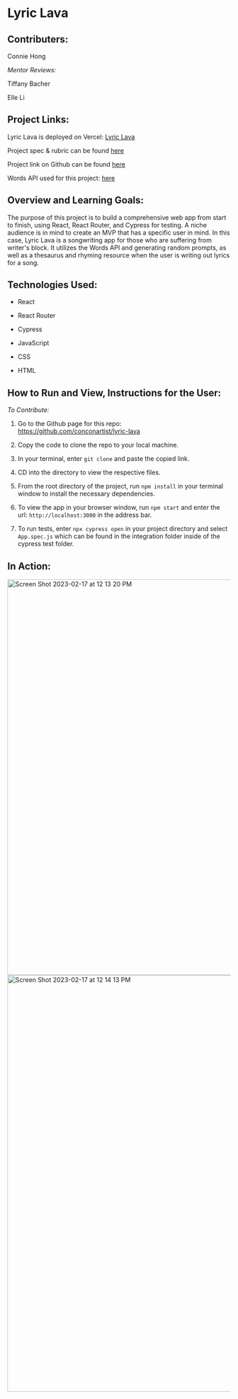 # Lyric Lava


## Contributers:

Connie Hong

*Mentor Reviews:*

Tiffany Bacher

Elle Li

## Project Links:

Lyric Lava is deployed on Vercel: [Lyric Lava](https://lyric-lava.vercel.app/)

Project spec & rubric can be found [here](https://frontend.turing.io/projects/module-3/niche-audience.html)

Project link on Github can be found [here](https://github.com/conconartist/lyric-lava)

Words API used for this project: [here](https://www.wordsapi.com/)

## Overview and Learning Goals:

The purpose of this project is to build a comprehensive web app from start to finish, using React, React Router, and Cypress for testing.  A niche audience is in mind to create an MVP that has a specific user in mind.  In this case, Lyric Lava is a songwriting app for those who are suffering from writer's block. It utilizes the Words API and generating random prompts, as well as a thesaurus and rhyming resource when the user is writing out lyrics for a song.

## Technologies Used:

* React

* React Router

* Cypress

* JavaScript

* CSS

* HTML

## How to Run and View, Instructions for the User:


*To Contribute:*

1. Go to the Github page for this repo: https://github.com/conconartist/lyric-lava

2. Copy the code to clone the repo to your local machine.

3. In your terminal, enter `git clone` and paste the copied link.

4. CD into the directory to view the respective files.

5. From the root directory of the project, run `npm install` in your terminal window to install the necessary dependencies.  

6. To view the app in your browser window, run `npm start` and enter the url: `http://localhost:3000` in the address bar.  

7. To run tests, enter `npx cypress open` in your project directory and select `App.spec.js` which can be found in the integration folder inside of the cypress test folder. 

## In Action:
<img width="893" alt="Screen Shot 2023-02-17 at 12 13 20 PM" src="https://user-images.githubusercontent.com/67291333/219784516-24de2127-03c7-4741-8fa2-3f41d43bfeb3.png">
<img width="940" alt="Screen Shot 2023-02-17 at 12 14 13 PM" src="https://user-images.githubusercontent.com/67291333/219784530-f8dc5e87-163e-40d8-8935-c496a378e0ec.png">



